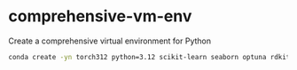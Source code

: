 # comprehensive-vm-env
Create a comprehensive virtual environment for Python

```bash
conda create -yn torch312 python=3.12 scikit-learn seaborn optuna rdkit mordredcommunity openpyxl pandas jupyter jupytext pytest sphinx sphinx_rtd_theme sphinx-markdown-tables recommonmark colorlog jupyter-book pytorch==2.4.1 torchvision==0.19.1 torchaudio==2.4.1 pytorch-cuda=12.4 pyg pytorch-lightning lightning transformers python-graphviz tabulate psi4 resp mdtraj lammps dftd3-python streamlit flask tensorboard -c pyg -c pytorch -c nvidia

```
